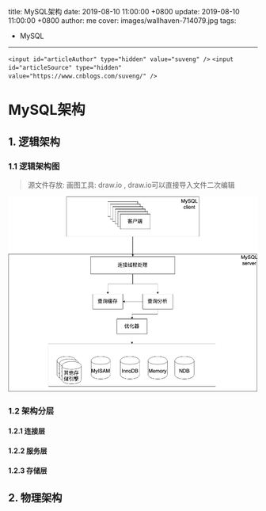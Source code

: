 title: MySQL架构
date: 2019-08-10 11:00:00 +0800
update: 2019-08-10 11:00:00 +0800
author: me
cover: images/wallhaven-714079.jpg
tags:

  -  MySQL

---

`<input id="articleAuthor" type="hidden" value="suveng" />`
`<input id="articleSource" type="hidden" value="https://www.cnblogs.com/suveng/" />`

# MySQL架构

## 1. 逻辑架构

### 1.1 逻辑架构图

> 源文件存放:  画图工具: draw.io , draw.io可以直接导入文件二次编辑

![逻辑架构图](images/2019-8-10/MySQL逻辑架构图.png)

### 1.2 架构分层

#### 1.2.1 连接层



#### 1.2.2 服务层



#### 1.2.3 存储层



## 2. 物理架构